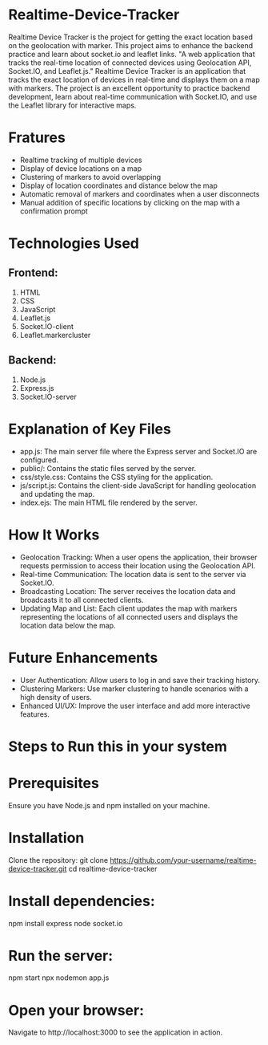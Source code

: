 # Realtime-Device-Tracker
Realtime Device Tracker is the project for getting the exact location based on the geolocation with marker. This project aims to enhance the backend practice and learn about socket.io and leaflet links.
"A web application that tracks the real-time location of connected devices using Geolocation API, Socket.IO, and Leaflet.js."
Realtime Device Tracker is an application that tracks the exact location of devices in real-time and displays them on a map with markers. The project is an excellent opportunity to practice backend development, learn about real-time communication with Socket.IO, and use the Leaflet library for interactive maps.

# Fratures
- Realtime tracking of multiple devices
- Display of device locations on a map
- Clustering of markers to avoid overlapping
- Display of location coordinates and distance below the map
- Automatic removal of markers and coordinates when a user disconnects
- Manual addition of specific locations by clicking on the map with a confirmation prompt

# Technologies Used
## Frontend:
1. HTML
2. CSS
3. JavaScript
4. Leaflet.js
5. Socket.IO-client
6. Leaflet.markercluster

## Backend:
1. Node.js
2. Express.js
3. Socket.IO-server

# Explanation of Key Files
* app.js: The main server file where the Express server and Socket.IO are configured.
* public/: Contains the static files served by the server.
* css/style.css: Contains the CSS styling for the application.
* js/script.js: Contains the client-side JavaScript for handling geolocation and updating the map.
* index.ejs: The main HTML file rendered by the server.

# How It Works
* Geolocation Tracking: When a user opens the application, their browser requests permission to access their location using the Geolocation API.
* Real-time Communication: The location data is sent to the server via Socket.IO.
* Broadcasting Location: The server receives the location data and broadcasts it to all connected clients.
* Updating Map and List: Each client updates the map with markers representing the locations of all connected users and displays the location data below the map.

# Future Enhancements
* User Authentication: Allow users to log in and save their tracking history.
* Clustering Markers: Use marker clustering to handle scenarios with a high density of users.
* Enhanced UI/UX: Improve the user interface and add more interactive features.

##
# Steps to Run this in your system
# Prerequisites
Ensure you have Node.js and npm installed on your machine.

# Installation
Clone the repository: 
git clone https://github.com/your-username/realtime-device-tracker.git
cd realtime-device-tracker

# Install dependencies: 
npm install express node socket.io 

# Run the server: 
npm start
npx nodemon app.js

# Open your browser:
Navigate to http://localhost:3000 to see the application in action.
